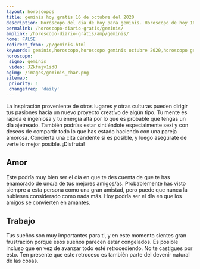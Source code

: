 ```yaml
---
layout: horoscopos
title: geminis hoy gratis 16 de octubre del 2020 
description: Horóscopo del dia de hoy para geminis. Horoscopo de hoy 16 de octubre del 2020. Las predicciones de amor, trabajo, vida personal gratis.
permalink: /horoscopo-diario-gratis/geminis/
amplink: /horoscopo-diario-gratis/amp/geminis/
home: FALSE
redirect_from: /p/geminis.html
keywords: geminis,horoscopo,horoscopo geminis octubre 2020,horoscopo geminis hoy,tarot geminis octubre 2020,horoscopo geminis,tarot geminis hoy,horoscopo de hoy,horoscopo diario,tarot del amor,horoscopo de hoy geminis,horoscopo diario del tarot, Horoscopo de hoy geminis 16 de octubre del 2020,horóscopo del día,signos zodiacales 2020, el horoscopo de hoy
horoscopo:
 signo: geminis
 video: JZkfmjv1sd8
ogimg: /images/geminis_char.png
sitemap:
 priority: 1
 changefreq: 'daily'
---
```



La inspiración proveniente de otros lugares y otras culturas pueden dirigir tus pasiones hacia un nuevo proyecto creativo de algún tipo. Tu mente es rápida e ingeniosa y tu energía alta por lo que es probable que tengas un día ajetreado. También podrías estar sintiéndote especialmente sexi y con deseos de compartir todo lo que has estado haciendo con una pareja amorosa. Concierta una cita candente si es posible, y luego asegúrate de verte lo mejor posible. ¡Disfruta!

## Amor

Este podría muy bien ser el día en que te des cuenta de que te has enamorado de uno/a de tus mejores amigos/as. Probablemente has visto siempre a esta persona como una gran amistad, pero puede que nunca la hubieses considerado como nada más. Hoy podría ser el día en que los amigos se convierten en amantes.

## Trabajo

Tus sueños son muy importantes para ti, y en este momento sientes gran frustración porque esos sueños parecen estar congelados. Es posible incluso que en vez de avanzar todo esté retrocediendo. No te castigues por esto. Ten presente que este retroceso es también parte del devenir natural de las cosas.